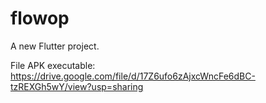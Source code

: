 # flowop

A new Flutter project.

File APK executable: https://drive.google.com/file/d/17Z6ufo6zAjxcWncFe6dBC-tzREXGh5wY/view?usp=sharing
